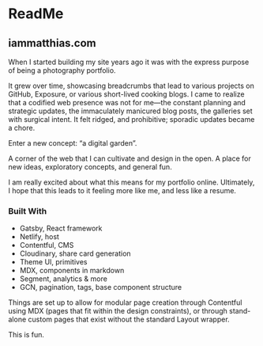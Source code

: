 # ReadMe
## iammatthias.com 

When I started building my site years ago it was with the express purpose of being a photography portfolio. 

It grew over time, showcasing breadcrumbs that lead to various projects on GitHub, Exposure, or various short-lived cooking blogs. I came to realize that a codified web presence was not for me—the constant planning and strategic updates, the immaculately manicured blog posts, the galleries set with surgical intent. It felt ridged, and prohibitive; sporadic updates became a chore. 

Enter a new concept: “a digital garden”. 

A corner of the web that I can cultivate and design in the open. A place for new ideas, exploratory concepts, and general fun. 

I am really excited about what this means for my portfolio online. Ultimately, I hope that this leads to it feeling more like me, and less like a resume. 

### Built With 
- Gatsby, React framework 
- Netlify, host
- Contentful, CMS
- Cloudinary, share card generation
- Theme UI, primitives 
- MDX, components in markdown
- Segment, analytics & more
- GCN, pagination, tags, base component structure


Things are set up to allow for modular page creation through Contentful using MDX (pages that fit within the design constraints), or through stand-alone custom pages that exist without the standard Layout wrapper. 

This is fun. 